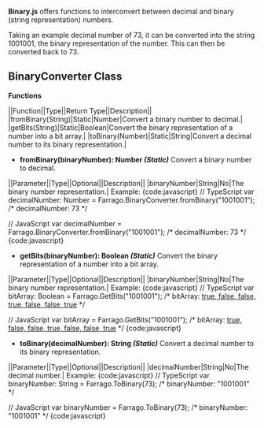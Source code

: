 **Binary.js** offers functions to interconvert between decimal and binary (string representation) numbers.

Taking an example decimal number of 73, it can be converted into the string 1001001, the binary representation of the number.  This can then be converted back to 73.

## BinaryConverter Class

**Functions**

||Function||Type||Return Type||Description||
|fromBinary(String)|Static|Number|Convert a binary number to decimal.|
|getBits(String)|Static|Boolean[]()|Convert the binary representation of a number into a bit array.|
|toBinary(Number)|Static|String|Convert a decimal number to its binary representation.|
* **fromBinary(binaryNumber): Number _(Static)_**
Convert a binary number to decimal.

||Parameter||Type||Optional||Description||
|binaryNumber|String|No|The binary number representation.|
Example:
{code:javascript}
// TypeScript
var decimalNumber: Number = Farrago.BinaryConverter.fromBinary("1001001");
    /* decimalNumber: 73 */

// JavaScript
var decimalNumber = Farrago.BinaryConverter.fromBinary("1001001");
    /* decimalNumber: 73 */
{code:javascript}


* **getBits(binaryNumber): Boolean[]() _(Static)_**
Convert the binary representation of a number into a bit array.

||Parameter||Type||Optional||Description||
|binaryNumber|String|No|The binary number representation.|
Example:
{code:javascript}
// TypeScript
var bitArray: Boolean[]() = Farrago.GetBits("1001001");
    /* bitArray: [true, false, false, true, false, false, true](true,-false,-false,-true,-false,-false,-true) */

// JavaScript
var bitArray = Farrago.GetBits("1001001");
    /* bitArray: [true, false, false, true, false, false, true](true,-false,-false,-true,-false,-false,-true) */
{code:javascript}


* **toBinary(decimalNumber): String _(Static)_**
Convert a decimal number to its binary representation.

||Parameter||Type||Optional||Description||
|decimalNumber|String|No|The decimal number.|
Example:
{code:javascript}
// TypeScript
var binaryNumber: String = Farrago.ToBinary(73);
    /* binaryNumber: "1001001" */

// JavaScript
var binaryNumber = Farrago.ToBinary(73);
    /* binaryNumber: "1001001" */
{code:javascript}